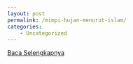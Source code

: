 ```yaml
---
layout: post
permalink: /mimpi-hujan-menurut-islam/
categories:
    - Uncategorized
---
```


[Baca Selengkapnya](/01)